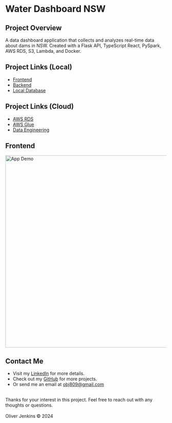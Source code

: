 # Water Dashboard NSW

## Project Overview
A data dashboard application that collects and analyzes real-time data about dams in NSW. Created with a Flask API, TypeScript React, PySpark, AWS RDS, S3, Lambda, and Docker.

## Project Links (Local)

- [Frontend](https://github.com/obj809/frontend-water-dashboard-nsw)
- [Backend](https://github.com/obj809/backend-water-dashboard-nsw)
- [Local Database](https://github.com/obj809/local-db-water-dashboard-nsw)

## Project Links (Cloud)

- [AWS RDS](https://github.com/cyberforge1/aws-rds-sydney-dam-monitoring)
- [AWS Glue](https://github.com/cyberforge1/aws-glue-sydney-dam-monitoring)
- [Data Engineering](https://github.com/cyberforge1/aws-data-engineering)

## Frontend

<img src="./README-demo.gif" alt="App Demo" width="900" height="600"/>
<!-- ![Portfolio Screenshot](images/project-screenshot-dark.png)
![Individual Page Screenshot](images/project-screenshot-2.png) -->












<!-- ## Table of Contents

- [Frontend](#frontend)
- [Backend](#backend)
- [Data Approach](#data)
- [General](#general)


## Goals & MVP

- This project aims to support water management efforts and enhance public awareness about water resource trends and statuses.

- The MVP was to collect live and historic data about dams in NSW, using the WaterNSW API and display this in a responsive data dashboard to the user. 

- One major focus was to integrate cloud and data tools to create a live data pipeline directly from the public API into an AWS RDS, which could then be cleaned, processed and analyzed with PySpark.

## Build Strategy

- **First Stage** - Python scripting to collect all available data from the WaterNSW API, process it with Pandas, and then seed it into a local MySQL database.

- **Second Stage** - Building a Flask API on top of the local database, then connecting a React UI to display the data, including graphically with the Chart.js package

- **Third Stage** - Creating a live data pipeline with AWS Services and connecting this live-update database with the Flask backend, to create a real-time data experience

<a id="frontend"></a>
# Frontend - React Typescript

## Tech Stack

- React 
- Chart.js
- Typescript

## Design Goals
- This frontend was designed primarily as an SPA, with additional search functionality to fetch pages about specific resources. 
- Designed with the objective of creating an aesthetically appealing and interactive interface to display useful data for an engaging UX experience. 

## How To Use
- Use the search functionality with the search bar or open a list to find specific insights on a dam. 
- Clicking the 'dam-group' button will allow for automatic population of a new grouping and re-render the associated graph. 
- A variety of graphs and statistics display useful information to the user.

## Project Features
- [x] Chart.js integrated to provide graphical insights
- [x] Search feature allowing users to find specific dams
- [x] Individual pages about each dam that provide specific insights and analysis
- [x] Google Maps API integration for dynamically displaying location 

<a id="backend"></a>
# Backend - Flask API

## Tech Stack

- Flask
- Python


## Design Goals

## How To Use

## Project Features

<a id="data"></a>
# Data - Collection, Storage & Analysis

## Project Diagram
![Project Diagram](images/project-diagram.png)

## Tech Stack

- Pandas
- PySpark
- WaterNSW API 
- AWS RDS
- AWS S3 bucket
- AWS Lambda

## Data Components

There are three major data components in this project:

### Collection 

- A series of Python scripts were written to collect all data from the WaterNSW API and automate the database seeding process. These files can be found in the database-prep folder.

### PySpark Analysis

- PySpark was attached to the local database during development to perform a series of real-time calculations on the dataset, accessible through endpoints in the Flask API. 

- The analysis focuses specifically about how the average water level of any specific dam or the aggregation of dams within the dataset have changed over set time periods (12 months, 5 years, and 20 years).


### Live Data Pipeline 

- The WaterNSW API provides new data about each dam in the dataset on the first day of each month.

- A live data pipeline was created by first creating an AWS Lambda function call to collect an OAuth2 key, with a 12-hour duration, from the WaterNSW API on the first of each month and store this in an AWS S3 Bucket. 

- A second Lambda function call then uses this key to make an API call that accesses the endpoint that provides the latest data for each dam. This recent data is then stored in the AWS S3 Bucket. 

- This recent data is then written into the historical and latest data tables in the associated AWS RDS to provide an access point to the Flask API.

## AWS Pipeline Diagram
![AWS Data Pipeline](images/aws-pipeline.png)

## Project Features
- [x] AWS Lambda, AWS S3 Bucket and AWS RDS to create a live data pipeline 
- [x] Pandas for data handling and transfer
- [x] Live data cleaning, processing and analysis with PySpark
- [x] Scripting for API data collection and database seeding 

## Deployment - Docker, AWS ECS, Fargate

- Deployed by using Docker by tagging images in the AWS ECR, and then creating a service in AWS ECS 
- This project uses AWS Fargate to spin up a serverless compute engine when the deployment URL is accessed.

<a id="general"></a>
# General

## Additions & Improvements
- [ ] Investigate cached storage for calculations each month
- [ ] Fix bug with dynamically updating months on graphs
- [ ] Fix bug with button click in 'Dam Capacity Percentage Over Last 12 Months' graph
- [ ] Create testing for frontend and backend 
- [ ] Providing more complex analysis with PySpark (time-series, seasonal trends, etc.)
- [ ] Addition of distributed computing for data processing with Spark


## Learning Highlights
- Building a cloud-based live update data pipeline
- Integrating new data tools such as Pandas and PySpark
- Gaining hands-on experience with various AWS services 
- Creating a React based data dashboard to display insights to users
- Deploying with Docker and serverless computing resources

## Challenges
Many aspects of this application were challenging and provided experience in new domains, including creating a live-data pipeline, deployment with Docker, and learning new data tools. -->

## Contact Me
- Visit my [LinkedIn](https://www.linkedin.com/in/obj809/) for more details.
- Check out my [GitHub](https://github.com/cyberforge1) for more projects.
- Or send me an email at obj809@gmail.com
<br />
Thanks for your interest in this project. Feel free to reach out with any thoughts or questions.
<br />
<br />
Oliver Jenkins © 2024



